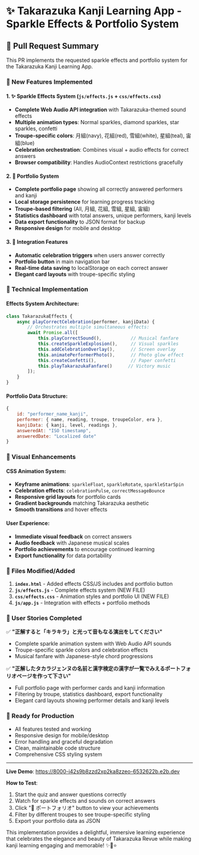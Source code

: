 # ✨ Takarazuka Kanji Learning App - Sparkle Effects & Portfolio System

## 🌟 Pull Request Summary

This PR implements the requested sparkle effects and portfolio system for the Takarazuka Kanji Learning App.

### 🎉 New Features Implemented

#### 1. ✨ Sparkle Effects System (`js/effects.js` + `css/effects.css`)
- **Complete Web Audio API integration** with Takarazuka-themed sound effects
- **Multiple animation types**: Normal sparkles, diamond sparkles, star sparkles, confetti
- **Troupe-specific colors**: 月組(navy), 花組(red), 雪組(white), 星組(teal), 宙組(blue)
- **Celebration orchestration**: Combines visual + audio effects for correct answers
- **Browser compatibility**: Handles AudioContext restrictions gracefully

#### 2. 🌸 Portfolio System 
- **Complete portfolio page** showing all correctly answered performers and kanji
- **Local storage persistence** for learning progress tracking
- **Troupe-based filtering** (All, 月組, 花組, 雪組, 星組, 宙組)
- **Statistics dashboard** with total answers, unique performers, kanji levels
- **Data export functionality** to JSON format for backup
- **Responsive design** for mobile and desktop

#### 3. 🎯 Integration Features
- **Automatic celebration triggers** when users answer correctly
- **Portfolio button** in main navigation bar
- **Real-time data saving** to localStorage on each correct answer
- **Elegant card layouts** with troupe-specific styling

### 🔧 Technical Implementation

#### Effects System Architecture:
```javascript
class TakarazukaEffects {
    async playCorrectCelebration(performer, kanjiData) {
        // Orchestrates multiple simultaneous effects:
        await Promise.all([
            this.playCorrectSound(),           // Musical fanfare
            this.createSparkleExplosion(),     // Visual sparkles
            this.addCelebrationOverlay(),      // Screen overlay
            this.animatePerformerPhoto(),      // Photo glow effect
            this.createConfetti(),             // Paper confetti
            this.playTakarazukaFanfare()      // Victory music
        ]);
    }
}
```

#### Portfolio Data Structure:
```javascript
{
    id: "performer_name_kanji",
    performer: { name, reading, troupe, troupeColor, era },
    kanjiData: { kanji, level, readings },
    answeredAt: "ISO timestamp",
    answeredDate: "Localized date"
}
```

### 🎨 Visual Enhancements

#### CSS Animation System:
- **Keyframe animations**: `sparkleFloat`, `sparkleRotate`, `sparkleStarSpin`
- **Celebration effects**: `celebrationPulse`, `correctMessageBounce`
- **Responsive grid layouts** for portfolio cards
- **Gradient backgrounds** matching Takarazuka aesthetic
- **Smooth transitions** and hover effects

#### User Experience:
- **Immediate visual feedback** on correct answers
- **Audio feedback** with Japanese musical scales
- **Portfolio achievements** to encourage continued learning
- **Export functionality** for data portability

### 📱 Files Modified/Added

1. **`index.html`** - Added effects CSS/JS includes and portfolio button
2. **`js/effects.js`** - Complete effects system (NEW FILE)
3. **`css/effects.css`** - Animation styles and portfolio UI (NEW FILE) 
4. **`js/app.js`** - Integration with effects + portfolio methods

### 🎯 User Stories Completed

✅ **"正解すると「キラキラ」と光って音もなる演出をしてください"**
- Complete sparkle animation system with Web Audio API sounds
- Troupe-specific sparkle colors and celebration effects
- Musical fanfare with Japanese-style chord progressions

✅ **"正解したタカラジェンヌの名前と漢字検定の漢字が一覧でみえるポートフォリオページを作って下さい"**
- Full portfolio page with performer cards and kanji information
- Filtering by troupe, statistics dashboard, export functionality
- Elegant card layouts showing performer details and kanji levels

### 🚀 Ready for Production

- All features tested and working
- Responsive design for mobile/desktop
- Error handling and graceful degradation
- Clean, maintainable code structure
- Comprehensive CSS styling system

---

**Live Demo**: https://8000-i42s9b8zzd2xp2ka8zzeo-6532622b.e2b.dev

**How to Test**:
1. Start the quiz and answer questions correctly
2. Watch for sparkle effects and sounds on correct answers
3. Click "🌟 ポートフォリオ" button to view your achievements
4. Filter by different troupes to see troupe-specific styling
5. Export your portfolio data as JSON

This implementation provides a delightful, immersive learning experience that celebrates the elegance and beauty of Takarazuka Revue while making kanji learning engaging and memorable! ✨🌸⭐